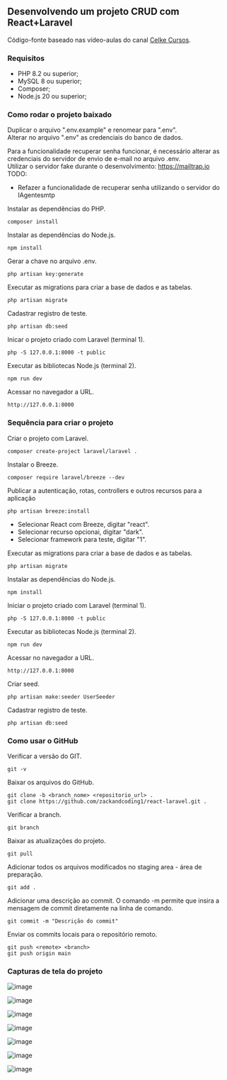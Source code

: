 ## Desenvolvendo um projeto CRUD com React+Laravel
Código-fonte baseado nas vídeo-aulas do canal [Celke Cursos](https://www.youtube.com/playlist?list=PLmY5AEiqDWwAR92sj8_LuTHTHV0yN_ob_). <br>

### Requisitos
* PHP 8.2 ou superior;
* MySQL 8 ou superior;
* Composer;
* Node.js 20 ou superior;

### Como rodar o projeto baixado
Duplicar o arquivo ".env.example" e renomear para ".env".<br>
Alterar no arquivo ".env" as credenciais do banco de dados.<br>

Para a funcionalidade recuperar senha funcionar, é necessário alterar as credenciais do servidor de envio de e-mail no arquivo .env.<br>
Utilizar o servidor fake durante o desenvolvimento: https://mailtrap.io<br>
TODO:
* Refazer a funcionalidade de recuperar senha utilizando o servidor do IAgentesmtp

Instalar as dependências do PHP.
```
composer install
```

Instalar as dependências do Node.js.
```
npm install
```

Gerar a chave no arquivo .env.
```
php artisan key:generate
```

Executar as migrations para criar a base de dados e as tabelas.
```
php artisan migrate
```

Cadastrar registro de teste.
```
php artisan db:seed
```

Inicar o projeto criado com Laravel (terminal 1).
```
php -S 127.0.0.1:8000 -t public
```

Executar as bibliotecas Node.js (terminal 2).
```
npm run dev
```

Acessar no navegador a URL.
```
http://127.0.0.1:8000
```

### Sequência para criar o projeto
Criar o projeto com Laravel.
```
composer create-project laravel/laravel .
```

Instalar o Breeze.
```
composer require laravel/breeze --dev
```

Publicar a autenticação, rotas, controllers e outros recursos para a aplicação
```
php artisan breeze:install
```

* Selecionar React com Breeze, digitar "react".
* Selecionar recurso opcionai, digitar "dark".
* Selecionar framework para teste, digitar "1".

Executar as migrations para criar a base de dados e as tabelas.
```
php artisan migrate
```

Instalar as dependências do Node.js.
```
npm install
```

Iniciar o projeto criado com Laravel (terminal 1).
```
php -S 127.0.0.1:8000 -t public
```

Executar as bibliotecas Node.js (terminal 2).
```
npm run dev
```

Acessar no navegador a URL.
``` 
http://127.0.0.1:8000
```

Criar seed.
```
php artisan make:seeder UserSeeder
```

Cadastrar registro de teste.
```
php artisan db:seed
```

### Como usar o GitHub
Verificar a versão do GIT.
```
git -v
```

Baixar os arquivos do GitHub.
```
git clone -b <branch_nome> <repositorio_url> .
git clone https://github.com/zackandcoding1/react-laravel.git .
```

Verificar a branch.
```
git branch
```

Baixar as atualizações do projeto.
```
git pull
```

Adicionar todos os arquivos modificados no staging area - área de preparação.
```
git add .
```

Adicionar uma descrição ao commit. O comando -m permite que insira a mensagem de commit diretamente na linha de comando.
```
git commit -m "Descrição do commit"
```

Enviar os commits locais para o repositório remoto.
```
git push <remote> <branch>
git push origin main
```

### Capturas de tela do projeto

![image](https://github.com/user-attachments/assets/7b7380e8-fce2-4b4d-a694-33e4e23d8c39)

![image](https://github.com/user-attachments/assets/10e33f6b-8331-40cb-81b7-e452c4339e5c)

![image](https://github.com/user-attachments/assets/32ea4947-d056-40dd-b9c5-33ac62e994c4)

![image](https://github.com/user-attachments/assets/c5625b3a-eb48-4497-a03c-d685c7b1618d)

![image](https://github.com/user-attachments/assets/40f8425f-414e-45fe-9c26-8af065fa7477)

![image](https://github.com/user-attachments/assets/ad9e5147-6fa6-4e2f-b4da-220d49b880ec)

![image](https://github.com/user-attachments/assets/5806a24f-bf79-4990-90f6-f38d1c702d24)
